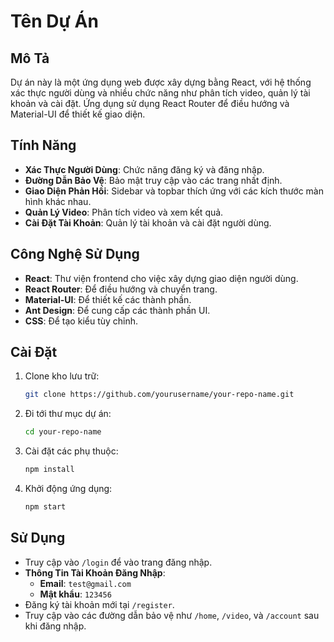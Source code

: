 # Tên Dự Án

## Mô Tả

Dự án này là một ứng dụng web được xây dựng bằng React, với hệ thống xác thực người dùng và nhiều chức năng như phân tích video, quản lý tài khoản và cài đặt. Ứng dụng sử dụng React Router để điều hướng và Material-UI để thiết kế giao diện.

## Tính Năng

- **Xác Thực Người Dùng**: Chức năng đăng ký và đăng nhập.
- **Đường Dẫn Bảo Vệ**: Bảo mật truy cập vào các trang nhất định.
- **Giao Diện Phản Hồi**: Sidebar và topbar thích ứng với các kích thước màn hình khác nhau.
- **Quản Lý Video**: Phân tích video và xem kết quả.
- **Cài Đặt Tài Khoản**: Quản lý tài khoản và cài đặt người dùng.

## Công Nghệ Sử Dụng

- **React**: Thư viện frontend cho việc xây dựng giao diện người dùng.
- **React Router**: Để điều hướng và chuyển trang.
- **Material-UI**: Để thiết kế các thành phần.
- **Ant Design**: Để cung cấp các thành phần UI.
- **CSS**: Để tạo kiểu tùy chỉnh.

## Cài Đặt

1. Clone kho lưu trữ:
   ```bash
   git clone https://github.com/yourusername/your-repo-name.git
   ```
2. Đi tới thư mục dự án:
   ```bash
   cd your-repo-name
   ```
3. Cài đặt các phụ thuộc:
   ```bash
   npm install
   ```
4. Khởi động ứng dụng:
   ```bash
   npm start
   ```

## Sử Dụng

- Truy cập vào `/login` để vào trang đăng nhập.
- **Thông Tin Tài Khoản Đăng Nhập**:
  - **Email**: `test@gmail.com`
  - **Mật khẩu**: `123456`
- Đăng ký tài khoản mới tại `/register`.
- Truy cập vào các đường dẫn bảo vệ như `/home`, `/video`, và `/account` sau khi đăng nhập.

